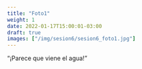 ```yaml
---
title: "Foto1"
weight: 1
date: 2022-01-17T15:00:01-03:00
draft: true
images: ["/img/sesion6/sesion6_foto1.jpg"]
---
```


“¡Parece que viene el agua!”